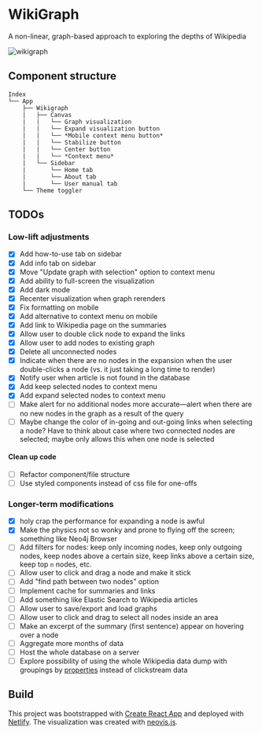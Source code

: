 # WikiGraph

A non-linear, graph-based approach to exploring the depths of Wikipedia

![wikigraph](https://user-images.githubusercontent.com/43253634/209751473-3363130c-64ce-4abc-a9d9-c3a6e8abfce0.png)

## Component structure

```
Index
└── App
    ├── Wikigraph
    |   ├── Canvas
    |   |   └── Graph visualization
    |   |   └── Expand visualization button
    |   |   └── *Mobile context menu button*
    |   |   └── Stabilize button
    |   |   └── Center button
    |   |   └── *Context menu*
    |   └── Sidebar
    |       └── Home tab
    |       └── About tab
    |       └── User manual tab
    └── Theme toggler
```

## TODOs

### Low-lift adjustments

-   [x] Add how-to-use tab on sidebar
-   [x] Add info tab on sidebar
-   [x] Move "Update graph with selection" option to context menu
-   [x] Add ability to full-screen the visualization
-   [x] Add dark mode
-   [x] Recenter visualization when graph rerenders
-   [x] Fix formatting on mobile
-   [x] Add alternative to context menu on mobile
-   [x] Add link to Wikipedia page on the summaries
-   [x] Allow user to double click node to expand the links
-   [x] Allow user to add nodes to existing graph
-   [x] Delete all unconnected nodes
-   [x] Indicate when there are no nodes in the expansion when the user double-clicks a node (vs. it just taking a long time to render)
-   [x] Notify user when article is not found in the database
-   [x] Add keep selected nodes to context menu
-   [x] Add expand selected nodes to context menu
-   [ ] Make alert for no additional nodes more accurate—alert when there are no new nodes in the graph as a result of the query
-   [ ] Maybe change the color of in-going and out-going links when selecting a node? Have to think about case where two connected nodes are selected; maybe only allows this when one node is selected

#### Clean up code

-   [ ] Refactor component/file structure
-   [ ] Use styled components instead of css file for one-offs

### Longer-term modifications

-   [x] holy crap the performance for expanding a node is awful
-   [x] Make the physics not so wonky and prone to flying off the screen; something like Neo4j Browser
-   [ ] Add filters for nodes: keep only incoming nodes, keep only outgoing nodes, keep nodes above a certain size, keep links above a certain size, keep top `n` nodes, etc.
-   [ ] Allow user to click and drag a node and make it stick
-   [ ] Add "find path between two nodes" option
-   [ ] Implement cache for summaries and links
-   [ ] Add something like Elastic Search to Wikipedia articles
-   [ ] Allow user to save/export and load graphs
-   [ ] Allow user to click and drag to select all nodes inside an area
-   [ ] Make an excerpt of the summary (first sentence) appear on hovering over a node
-   [ ] Aggregate more months of data
-   [ ] Host the whole database on a server
-   [ ] Explore possibility of using the whole Wikipedia data dump with groupings by [properties](https://www.wikidata.org/wiki/Wikidata:List_of_properties) instead of clickstream data

## Build

This project was bootstrapped with [Create React App](https://github.com/facebook/create-react-app) and deployed with [Netlify](https://www.netlify.com/). The visualization was created with [neovis.js](https://github.com/neo4j-contrib/neovis.js).
